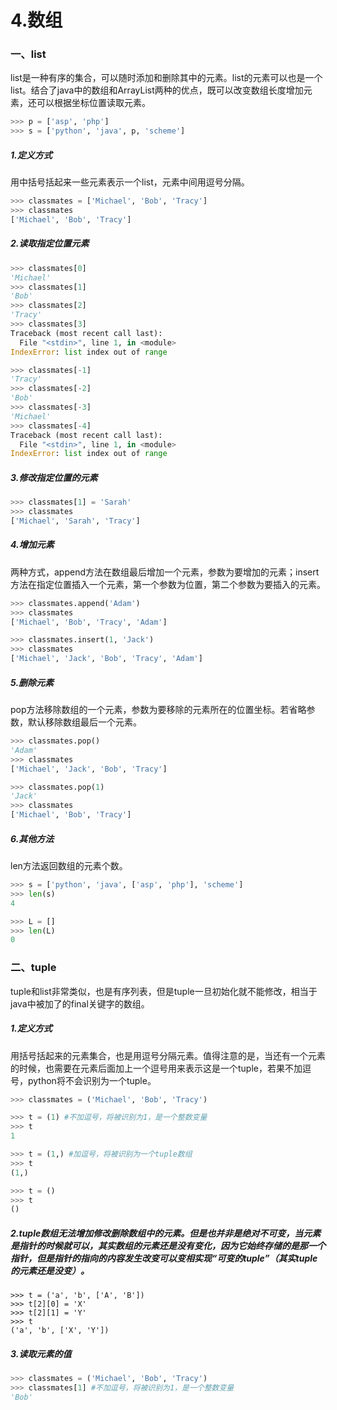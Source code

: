 # 4.数组

### 一、list

list是一种有序的集合，可以随时添加和删除其中的元素。list的元素可以也是一个list。结合了java中的数组和ArrayList两种的优点，既可以改变数组长度增加元素，还可以根据坐标位置读取元素。

```py
>>> p = ['asp', 'php']
>>> s = ['python', 'java', p, 'scheme']
```

##### 1.定义方式

用中括号括起来一些元素表示一个list，元素中间用逗号分隔。

```py
>>> classmates = ['Michael', 'Bob', 'Tracy']
>>> classmates
['Michael', 'Bob', 'Tracy']
```

##### 2.读取指定位置元素

```py
>>> classmates[0]
'Michael'
>>> classmates[1]
'Bob'
>>> classmates[2]
'Tracy'
>>> classmates[3]
Traceback (most recent call last):
  File "<stdin>", line 1, in <module>
IndexError: list index out of range

>>> classmates[-1]
'Tracy'
>>> classmates[-2]
'Bob'
>>> classmates[-3]
'Michael'
>>> classmates[-4]
Traceback (most recent call last):
  File "<stdin>", line 1, in <module>
IndexError: list index out of range
```

##### 3.修改指定位置的元素

```py
>>> classmates[1] = 'Sarah'
>>> classmates
['Michael', 'Sarah', 'Tracy']
```

##### 4.增加元素

两种方式，append方法在数组最后增加一个元素，参数为要增加的元素；insert方法在指定位置插入一个元素，第一个参数为位置，第二个参数为要插入的元素。

```py
>>> classmates.append('Adam')
>>> classmates
['Michael', 'Bob', 'Tracy', 'Adam']

>>> classmates.insert(1, 'Jack')
>>> classmates
['Michael', 'Jack', 'Bob', 'Tracy', 'Adam']
```

##### 5.删除元素

pop方法移除数组的一个元素，参数为要移除的元素所在的位置坐标。若省略参数，默认移除数组最后一个元素。

```py
>>> classmates.pop()
'Adam'
>>> classmates
['Michael', 'Jack', 'Bob', 'Tracy']

>>> classmates.pop(1)
'Jack'
>>> classmates
['Michael', 'Bob', 'Tracy']
```

##### 6.其他方法

len方法返回数组的元素个数。

```py
>>> s = ['python', 'java', ['asp', 'php'], 'scheme']
>>> len(s)
4

>>> L = []
>>> len(L)
0
```

### 二、tuple

tuple和list非常类似，也是有序列表，但是tuple一旦初始化就不能修改，相当于java中被加了的final关键字的数组。

##### 1.定义方式

用括号括起来的元素集合，也是用逗号分隔元素。值得注意的是，当还有一个元素的时候，也需要在元素后面加上一个逗号用来表示这是一个tuple，若果不加逗号，python将不会识别为一个tuple。

```py
>>> classmates = ('Michael', 'Bob', 'Tracy')

>>> t = (1) #不加逗号，将被识别为1，是一个整数变量
>>> t
1

>>> t = (1,) #加逗号，将被识别为一个tuple数组
>>> t
(1,)

>>> t = ()
>>> t
()
```

##### 2.tuple数组无法增加修改删除数组中的元素。但是也并非是绝对不可变，当元素是指针的时候就可以，其实数组的元素还是没有变化，因为它始终存储的是那一个指针，但是指针的指向的内容发生改变可以变相实现“可变的tuple”（其实tuple的元素还是没变）。

```
>>> t = ('a', 'b', ['A', 'B'])
>>> t[2][0] = 'X'
>>> t[2][1] = 'Y'
>>> t
('a', 'b', ['X', 'Y'])
```

##### 3.读取元素的值

```py
>>> classmates = ('Michael', 'Bob', 'Tracy')
>>> classmates[1] #不加逗号，将被识别为1，是一个整数变量
'Bob'
```



